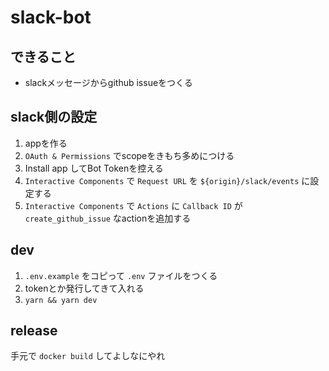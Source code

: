 # slack-bot

## できること
- slackメッセージからgithub issueをつくる

## slack側の設定
1. appを作る
2. `OAuth & Permissions` でscopeをきもち多めにつける
3. Install app してBot Tokenを控える
4. `Interactive Components` で `Request URL` を `${origin}/slack/events` に設定する
5. `Interactive Components` で `Actions` に `Callback ID` が `create_github_issue` なactionを追加する

## dev
1. `.env.example` をコピって `.env` ファイルをつくる
2. tokenとか発行してきて入れる
3. `yarn && yarn dev`

## release
手元で `docker build` してよしなにやれ
